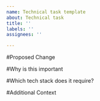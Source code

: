```yaml
---
name: Technical task template
about: Technical task
title: ''
labels: ''
assignees: ''

---
```


#Proposed Change

#Why is this important

#Which tech stack does it require?

#Additional Context
